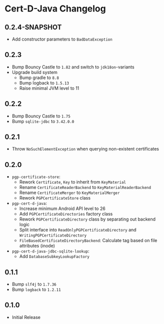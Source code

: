 <!--
SPDX-FileCopyrightText: 2022 Paul Schaub <info@pgpainless.org>
SPDX-License-Identifier: CC0-1.0
-->

# Cert-D-Java Changelog

## 0.2.4-SNAPSHOT
- Add constructor parameters to `BadDataException`

## 0.2.3
- Bump Bouncy Castle to `1.82` and switch to `jdk18on`-variants
- Upgrade build system
  - Bump gradle to `8.8`
  - Bump logback to `1.5.13`
  - Raise minimal JVM level to 11

## 0.2.2
- Bump Bouncy Castle to `1.75`
- Bump `sqlite-jdbc` to `3.42.0.0`

## 0.2.1
- Throw `NoSuchElementException` when querying non-existent certificates

## 0.2.0
- `pgp-certificate-store`:
  - Rework `Certificate`, `Key` to inherit from `KeyMaterial`
  - Rename `CertificateReaderBackend` to `KeyMaterialReaderBackend`
  - Rename `CertificateMerger` to `KeyMaterialMerger`
  - Rework `PGPCertificateStore` class
- `pgp-cert-d-java`:
  - Increase minimum Android API level to 26
  - Add `PGPCertificateDirectories` factory class
  - Rework `PGPCertificateDirectory` class by separating out backend logic
  - Split interface into `ReadOnlyPGPCertificateDirectory` and `WritingPGPCertificateDirectory`
  - `FileBasedCertificateDirectoryBackend`: Calculate tag based on file attributes (inode)
- `pgp-cert-d-java-jdbc-sqlite-lookup`:
  - Add `DatabaseSubkeyLookupFactory`

## 0.1.1
- Bump `slf4j` to `1.7.36`
- Bump `logback` to `1.2.11` 

## 0.1.0
- Initial Release
